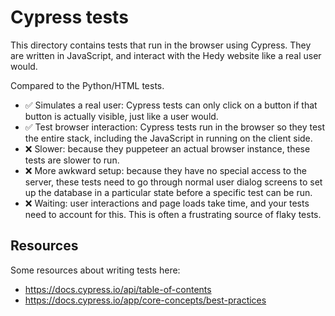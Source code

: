 # Cypress tests

This directory contains tests that run in the browser using Cypress. They are
written in JavaScript, and interact with the Hedy website like a real user would.

Compared to the Python/HTML tests.

- ✅ Simulates a real user: Cypress tests can only click on a button if that
  button is actually visible, just like a user would.
- ✅ Test browser interaction: Cypress tests run in the browser so they test the
  entire stack, including the JavaScript in running on the client side.
- ❌ Slower: because they puppeteer an actual browser instance, these tests are slower
  to run.
- ❌ More awkward setup: because they have no special access to the server, these
  tests need to go through normal user dialog screens to set up the database in a
  particular state before a specific test can be run.
- ❌ Waiting: user interactions and page loads take time, and your tests need to
  account for this. This is often a frustrating source of flaky tests.


## Resources

Some resources about writing tests here:

- <https://docs.cypress.io/api/table-of-contents>
- <https://docs.cypress.io/app/core-concepts/best-practices>
